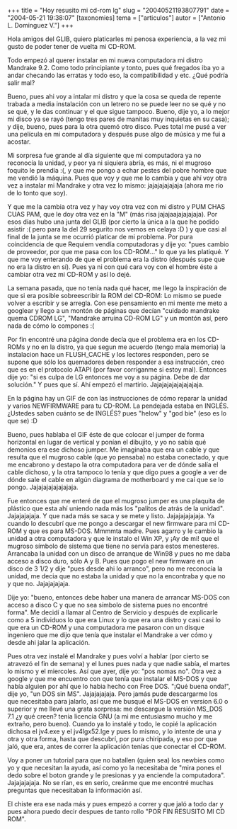 +++
title = "Hoy resusito mi cd-rom lg"
slug = "20040521193807791"
date = "2004-05-21 19:38:07"
[taxonomies]
tema = ["articulos"]
autor = ["Antonio L. Dominguez V."]
+++

Hola amigos del GLIB, quiero platicarles mi penosa experiencia, a la vez
mi gusto de poder tener de vuelta mi CD-ROM.

Todo empezó al querer instalar en mi nueva computadora mi distro
Mandrake 9.2. Como todo principiante y tonto, pues qué fregados iba yo a
andar checando las erratas y todo eso, la compatibilidad y etc. ¿Qué
podría salir mal?

<!-- more -->
Bueno, pues ahi voy a intalar mi distro y que la cosa se queda de
repente trabada a media instalación con un letrero no se puede leer no
se qué y no se qué, y le das continuar y el que sigue tampoco. Bueno,
dije yo, a lo mejor mi disco ya se rayó (tengo tres pares de manitas muy
inquietas en su casa); y dije, bueno, pues para la otra quemó otro
disco. Pues total me pusé a ver una película en mi computadora y después
puse algo de música y me fui a acostar.

Mi sorpresa fue grande al día siguiente que mi computadora ya no
reconocía la unidad, y peor ya ni siquiera abría, es más, ni el mugroso
foquito le prendía :(, y que me pongo a echar pestes del pobre hombre
que me vendió la máquina. Pues que voy y que me lo cambia y que ahí voy
otra vez a instalar mi Mandrake y otra vez lo mismo: jajajajajajaja
(ahora me rio de lo tonto que soy).

Y que me la cambia otra vez y hay voy otra vez con mi distro y PUM CHAS
CUAS PAM, que le doy otra vez en la &quot;M&quot; (más risa
jajajaajajajajaja). Por esos días hubo una junta del GLIB (por cierto la
única a la que he podido asistir :( pero para la del 29 segurito nos
vemos en celaya :D ) y que casi al final de la junta se me ocurrió
platicar de mi problema. Por pura coincidencia de que Requiem vendía
computadoras y dije yo: &quot;pues cambio de proveedor, por que me pasa
con los CD-ROM…&quot; lo que ya les platiqué. Y que me voy enterando de
que el problema era la distro (después supe que no era la distro en sí).
Pues ya ni con qué cara voy con el hombre éste a cambiar otra vez mi
CD-ROM y así lo dejé.

La semana pasada, que no tenía nada qué hacer, me llego la inspiración
de que si era posible sobreescribir la ROM del CD-ROM: Lo mismo se puede
volver a escribir y se arregla. Con ese pensamiento en mi mente me meto
a googlear y llego a un montón de páginas que decían &quot;cuidado
mandrake quema CDROM LG&quot;, &quot;Mandrake arruina CD-ROM LG&quot; y
un montón así, pero nada de cómo lo compones :(

Por fin encontré una página donde decía que el problema era en los
CD-ROMs y no en la distro, ya que segun me acuerdo (tengo mala memoria)
la instalacion hace un FLUSH_CACHE y los lectores responden, pero se
supone que sólo los quemadores deben responder a esa instrucción, creo
que es en el protocolo ATAPI (por favor corríganme si estoy mal).
Entonces dije yo: &quot;si es culpa de LG entonces me voy a su página.
Debe de dar solución.&quot; Y pues que sí. Ahí empezó el martirio.
Jajajajajajajajajaja.

En la página hay un GIF de con las instrucciones de cómo reparar la
unidad y varios NEWFIRMWARE para tu CD-ROM. La pendejada estaba en
INGLÉS. ¿Ustedes saben cuánto se de INGLÉS? pues &quot;helow&quot; y
&quot;god bie&quot; (eso es lo que se) :D

Bueno, pues hablaba el GIF éste de que colocar el jumper de forma
horizontal en lugar de vertical y ponían el dibujito, y yo no sabía qué
demonios era ese dichoso jumper. Me imaginaba que era un cable y que
resulta que el mugroso cable (que yo pensaba) no estaba conectado, y que
me encabrono y destapo la otra computadora para ver de dónde salía el
cable dichoso, y la otra tampoco lo tenía y que digo pues a google a ver
de dónde sale el cable en algún diagrama de motherboard y me cai que se
lo pongo. Jajajajajajajajaja.

Fue entonces que me enteré de que el mugroso jumper es una plaquita de
plástico que esta ahí uniendo nada más los &quot;palitos de atrás de la
unidad&quot;. Jajajajajaja. Y que nada más se saca y se mete y listo.
Jajajajajajaja. Ya cuando lo descubrí que me pongo a descargar el new
firmware para mi CD-ROM y que es para MS-DOS. Mmmmta madre. Pues agarro
y le cambio la unidad a otra computadora y que le instalo el Win XP, y
¡Ay de mi! que el mugroso símbolo de sistema que tiene no servía para
estos menesteres. Arrancaba la unidad con un disco de arranque de Win98
y pues no me daba acceso a disco duro, sólo A y B. Pues que pogo el new
firmware en un disco de 3 1/2 y dije &quot;pues desde ahi lo
arranco&quot;, pero no me reconocía la unidad, me decia que no estaba la
unidad y que no la encontraba y que no y que no. Jajajajajaja.

Dije yo: &quot;bueno, entonces debe haber una manera de arrancar MS-DOS
con acceso a disco C y que no sea símbolo de sistema pues no encontré
forma&quot;. Me decidí a llamar al Centro de Servicio y después de
explicarle como a 5 individuos lo que era Linux y lo que era una distro
y casi casi lo que era un CD-ROM y una computadora me pasaron con un
disque ingeniero que me dijo que tenía que instalar el Mandrake a ver
cómo y desde ahi jalar la aplicación.

Pues otra vez instalé el Mandrake y pues volví a hablar (por cierto se
atravezó el fin de semana) y el lunes pues nada y que nadie sabía, el
martes lo mismo y el miercoles. Así que ayer, dije yo: &quot;pos nomas
no&quot;. Otra vez a google y que me encuentro con que tenía que
instalar el MS-DOS y que había alguien por ahí que lo habia hecho con
Free DOS. &quot;¡Qué buena onda!&quot;, dije yo, &quot;un DOS sin
MS&quot;. Jajajajajaja. Pero jamás pude descargarme los que necesitaba
para jalarlo, así que me busqué el MS-DOS en version 6.0 o superior y me
llevé una grata sorpresa: me descargue la versión MS_DOS 7.1 ¿y qué
creen? tenia licencia GNU (a mi me entusiasmo mucho y me extraño, pero
bueno). Cuando ya lo instalé y todo, le copié la aplicación dichosa el
jv4.exe y el jv4lgx52.lge y pues lo mismo, y lo intente de una y otra y
otra forma, hasta que descubrí, por pura chiripada, y eso por que jaló,
que era, antes de correr la aplicación tenías que conectar el CD-ROM.

Voy a poner un tutorial para que no batallen (quien sea) los newbies
como yo y que necesitan la ayuda, así como yo la necesitaba de
&quot;mira pones el dedo sobre el boton grande y le presionas y ya
enciende la computadora&quot;. Jajajajajaja. No se rían, es en serio,
creánme que me encontré muchas preguntas que necesitaban la información
así.

El chiste era ese nada más y pues empezó a correr y que jaló a todo dar
y pues ahora puedo decir despues de tanto rollo &quot;POR FIN RESUSITO
MI CD ROM&quot;.

